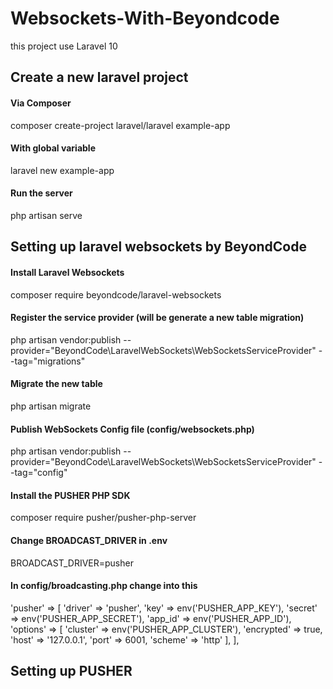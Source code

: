 # Websockets-With-Beyondcode
this project use Laravel 10

## Create a new laravel project 
#### Via Composer
composer create-project laravel/laravel example-app


#### With global variable
laravel new example-app


#### Run the server
php artisan serve



## Setting up laravel websockets by BeyondCode
#### Install Laravel Websockets
composer require beyondcode/laravel-websockets


#### Register the service provider (will be generate a new table migration)
php artisan vendor:publish --provider="BeyondCode\LaravelWebSockets\WebSocketsServiceProvider" --tag="migrations"


#### Migrate the new table
php artisan migrate


#### Publish WebSockets Config file (config/websockets.php)
php artisan vendor:publish --provider="BeyondCode\LaravelWebSockets\WebSocketsServiceProvider" --tag="config"


#### Install the PUSHER PHP SDK
composer require pusher/pusher-php-server


#### Change **BROADCAST_DRIVER** in **.env**
BROADCAST_DRIVER=pusher


#### In config/broadcasting.php change into this
'pusher' => [
  'driver' => 'pusher',
  'key' => env('PUSHER_APP_KEY'),
  'secret' => env('PUSHER_APP_SECRET'),
  'app_id' => env('PUSHER_APP_ID'),
  'options' => [
    'cluster' => env('PUSHER_APP_CLUSTER'),
    'encrypted' => true,
    'host' => '127.0.0.1',
    'port' => 6001,
    'scheme' => 'http'
  ],
],


## Setting up PUSHER

